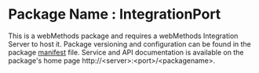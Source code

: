 # Package Name : IntegrationPort
This is a webMethods package and requires a webMethods Integration Server to host it. Package versioning and configuration can be found in the package [manifest](./IntegrationPort/manifest.v3) file. Service and API documentation is available on the package's home page http://&lt;server&gt;:&lt;port&gt;/&lt;packagename>.